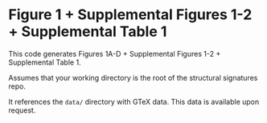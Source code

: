 # Figure 1 + Supplemental Figures 1-2 + Supplemental Table 1

This code generates Figures 1A-D + Supplemental Figures 1-2 + Supplemental Table 1. 

Assumes that your working directory is the root of the structural signatures repo. 

It references the `data/` directory with GTeX data. This data is available upon request. 